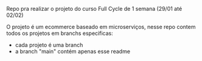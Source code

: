 Repo pra realizar o projeto do curso Full Cycle de 1 semana (29/01 até 02/02)

O projeto é um ecommerce baseado em microserviços, nesse repo contem todos os projetos em branchs especificas:
   - cada projeto é uma branch
   - a branch "main" contém apenas esse readme